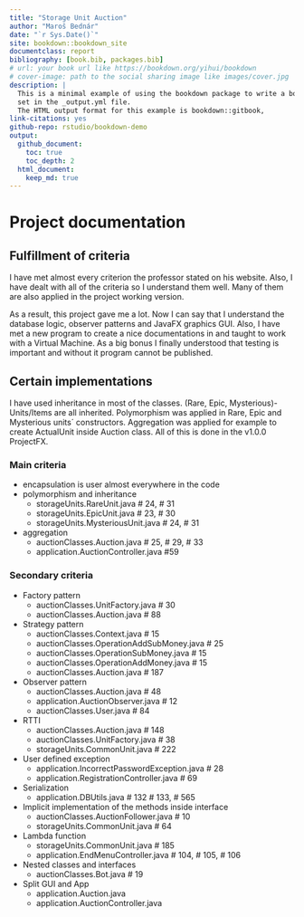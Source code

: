 ```yaml
--- 
title: "Storage Unit Auction"
author: "Maroš Bednár"
date: "`r Sys.Date()`"
site: bookdown::bookdown_site
documentclass: report
bibliography: [book.bib, packages.bib]
# url: your book url like https://bookdown.org/yihui/bookdown
# cover-image: path to the social sharing image like images/cover.jpg
description: |
  This is a minimal example of using the bookdown package to write a book.
  set in the _output.yml file.
  The HTML output format for this example is bookdown::gitbook,
link-citations: yes
github-repo: rstudio/bookdown-demo
output:  
  github_document:
    toc: true
    toc_depth: 2
  html_document:
    keep_md: true
---
```


# Project documentation
## Fulfillment of criteria

I have met almost every criterion the professor stated on his website. Also, I have dealt with all of the criteria so I understand them well. Many of them are also applied in the project working version. 

As a result, this project gave me a lot. Now I can say that I understand the database logic, observer patterns and JavaFX graphics GUI. Also, I have met a new program to create a nice documentations in and taught to work with a Virtual Machine. As a big bonus I finally understood that testing is important and without it program cannot be published.

## Certain implementations

I have used inheritance in most of the classes. (Rare, Epic, Mysterious)-Units/Items are all inherited. Polymorphism was applied in Rare, Epic and Mysterious units´ constructors. Aggregation was applied for example to create ActualUnit inside Auction class. All of this is done in the v1.0.0 ProjectFX.

### Main criteria

* encapsulation is user almost everywhere in the code
* polymorphism and inheritance
  * storageUnits.RareUnit.java # 24, # 31
  * storageUnits.EpicUnit.java # 23, # 30
  * storageUnits.MysteriousUnit.java # 24, # 31 
* aggregation
  * auctionClasses.Auction.java # 25, # 29, # 33
  * application.AuctionController.java #59


### Secondary criteria

* Factory pattern
  * auctionClasses.UnitFactory.java # 30
  * auctionClasses.Auction.java # 88
* Strategy pattern
  * auctionClasses.Context.java # 15
  * auctionClasses.OperationAddSubMoney.java # 25
  * auctionClasses.OperationSubMoney.java # 15
  * auctionClasses.OperationAddMoney.java # 15
  * auctionClasses.Auction.java # 187
* Observer pattern
  * auctionClasses.Auction.java # 48
  * application.AuctionObserver.java # 12
  * auctionClasses.User.java # 84
* RTTI
  * auctionClasses.Auction.java # 148
  * auctionClasses.UnitFactory.java # 38
  * storageUnits.CommonUnit.java # 222
* User defined exception
  * application.IncorrectPasswordException.java # 28
  * application.RegistrationController.java # 69
* Serialization
  * application.DBUtils.java # 132 # 133, # 565
* Implicit implementation of the methods inside interface
  * auctionClasses.AuctionFollower.java # 10
  * storageUnits.CommonUnit.java # 64
* Lambda function
  * storageUnits.CommonUnit.java # 185
  * application.EndMenuController.java # 104, # 105, # 106 
* Nested classes and interfaces
  * auctionClasses.Bot.java # 19
* Split GUI and App
  * application.Auction.java 
  * application.AuctionController.java